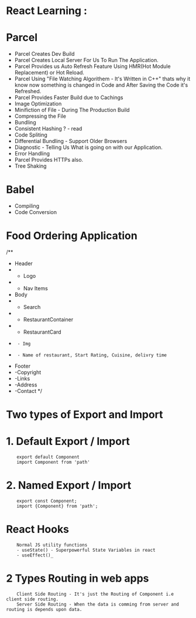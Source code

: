 # React Learning : 

# Parcel
- Parcel Creates Dev Build
- Parcel Creates Local Server For Us To Run The Application.
- Parcel Provides us Auto Refresh Feature Using HMR(Hot Module Replacement) or Hot Reload.
- Parcel Using "File Watching Algorithem - It's Written in C++" thats why it know now something is changed in Code and After Saving the Code it's Refreshed.
- Parcel Provides Faster Build due to Cachings
- Image Optimization 
- Minifiction of File - During The Production Build
- Compressing the File
- Bundling
- Consistent Hashing ? - read
- Code Spliting 
- Differential Bundling - Support Older Browsers
- Diagnostic - Telling Us What is going on with our Application.
- Error Handling
- Parcel Provides HTTPs also.
- Tree Shaking

# Babel
- Compiling 
- Code Conversion




# Food Ordering Application
/**
 * Header
 * - Logo
 * - Nav Items
 * Body
 * - Search
 * - RestaurantContainer
 *   - RestaurantCard
 *      - Img
 *      - Name of restaurant, Start Rating, Cuisine, delivry time
 * Footer
 *  -Copyright
 *  -Links
 *  -Address
 *  -Contact
 */



# Two types of Export and Import 
# 1. Default Export / Import
        export default Component
        import Component from 'path'

# 2. Named Export / Import
        export const Component;
        import {Component} from 'path'; 
# React Hooks
        Normal JS utility functions
        - useState() - Superpowerful State Variables in react
        - useEffect()_

# 2 Types Routing in web apps
        Client Side Routing - It's just the Routing of Component i.e client side routing.
        Server Side Routing - When the data is comming from server and routing is depends upon data.